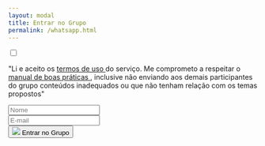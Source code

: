 ```yaml
---
layout: modal
title: Entrar no Grupo
permalink: /whatsapp.html
---
```


<div id="modal-whatsapp" class="d-none">
  <form>
    <div>
      <input required type="checkbox" class="float-left checkbox-position">
      <p class="mb-0">
        "Li e aceito os
        <a href="{{ '/terms-of-use.html' | relative_url }}">
          termos de uso
        </a>
        do serviço. Me comprometo a respeitar o
        <a href="{{ '/terms-of-use.html' | relative_url }}">
          manual de boas práticas
        </a>
        , inclusive não enviando aos demais participantes do grupo conteúdos inadequados ou que não tenham relação com os temas propostos"
      </p>
    </div>
    <div class="input-group row mt-3">
      <div class="form-group col-6">
        <input Type="text" class="form-control" required placeholder="Nome">
      </div>
      <div class="form-group col-6">
        <input type="email" class="form-control" required placeholder="E-mail">
      </div>
    </div>
    <div class="d-flex justify-content-center">
      <button type="submit">
        <img src="{{ 'assets/images/modal-whats.png'  | relative_url }}" class="modal-img w-25">
        <span class="modal-icon-whats text-white font-weight-bold py-1 px-3">Entrar no Grupo</span>
      </button>
    </div>
  </form>
</div>

